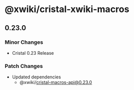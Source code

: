 # @xwiki/cristal-xwiki-macros

## 0.23.0

### Minor Changes

- Cristal 0.23 Release

### Patch Changes

- Updated dependencies
  - @xwiki/cristal-macros-api@0.23.0
